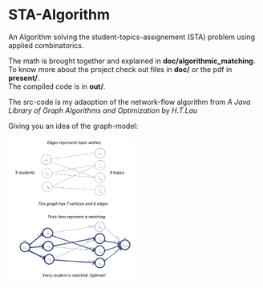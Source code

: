 # STA-Algorithm
An Algorithm solving the student-topics-assignement (STA) problem using applied combinatorics.

The math is brought together and explained in **doc/algorithmic_matching**.  
To know more about the project check out files in **doc/** or the pdf in **present/**.  
The compiled code is in **out/**.

The src-code is my adaoption of the network-flow algorithm from _A Java Library of Graph Algorithms and Optimization_ by _H.T.Lau_

Giving you an idea of the graph-model:

<img src="https://github.com/FrederikHeck/STA-Algorithm/blob/main/present/example_matching1.PNG" alt="An example graph" width="50%" />

<img src="https://github.com/FrederikHeck/STA-Algorithm/blob/main/present/example_matching2.PNG" alt="An example matching" width="50%"/>
